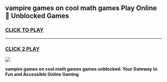 
## vampire games on cool math games Play Online 👋 Unblocked Games
<h3>
<a href="https://news.freeplayer.one?title=vampire_games_on_cool_math_games&ref=17CMG">CLICK TO PLAY</a></h3>
<hr>

<h3>
<a href="https://news.freeplayer.one?title=vampire_games_on_cool_math_games&ref=17CMG">CLICK 2 PLAY</a>
  
</h3>

<a href="https://news.freeplayer.one?title=vampire_games_on_cool_math_games&ref=17CMG/"><img src="https://clearcache.store/games.png"></a>


**vampire games on cool math games games unblocked: Your Gateway to Fun and Accessible Online Gaming**
